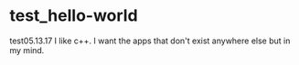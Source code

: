 # test_hello-world
test05.13.17
I like c++. I want the apps that don't exist anywhere else but in my mind.
